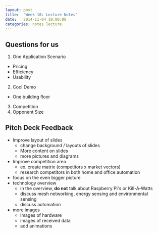```yaml
---
layout: post
title:  "Week 10: Lecture Notes"
date:   2014-11-04 19:00:00
categories: notes lecture
---
```


## Questions for us
1. One Application Scenario
  - Pricing
  - Efficiency
  - Usability
2. Cool Demo
  - One building floor
3. Competition
4. Opponent Size


## Pitch Deck Feedback
- Improve layout of slides
  + change background / layouts of slides
  + More content on slides
  + more pictures and diagrams
- Improve competition area
  + ex. create matrix (competitors x market vectors)
  + research competitors in both home and office automation
- focus on the even bigger picture
- technology overview
  + in the overview, **do not** talk about Raspberry Pi's or Kill-A-Watts
  + discuss mesh networking, energy sensing and environmental sensing
  + discuss automation
- more images
  + images of hardware
  + images of received data
  + add animations
